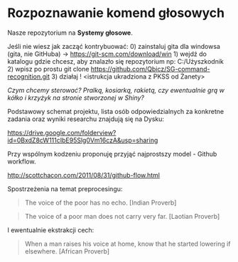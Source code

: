 # Rozpoznawanie komend głosowych

Nasze repozytorium na **Systemy głosowe**.

Jeśli nie wiesz jak zacząć kontrybuować: 0) zainstaluj gita dla windowsa (gita, nie GitHuba) -> https://git-scm.com/download/win 1) wejdź do katalogu gdzie chcesz, aby znalazło się repozytorium np: C:/Użyszkodnik 2) wpisz po prostu git clone https://github.com/Qbicz/SG-command-recognition.git 3) działaj ! <istrukcja ukradziona z PKSS od Żanety>

*Czym chcemy sterować? Pralką, kosiarką, rakietą, czy ewentualnie grą w kółko i krzyżyk na stronie stworzonej w Shiny?*

Podstawowy schemat projektu, lista osób odpowiedzialnych za konkretne zadania oraz wyniki researchu znajdują się na Dysku:

https://drive.google.com/folderview?id=0BxdZ8cW111cIbE95Slg0Vm16czA&usp=sharing


Przy wspólnym kodzeniu proponuję przyjąć najprostszy model - Github workflow.

http://scottchacon.com/2011/08/31/github-flow.html


Spostrzeżenia na temat preprocesingu:

> The voice of the poor has no echo.
[Indian Proverb]

> The voice of a poor man does not carry very far.
[Laotian Proverb]

I ewentualnie ekstrakcji cech:

> When a man raises his voice at home, know that he started lowering if elsewhere.
[African Proverb]
